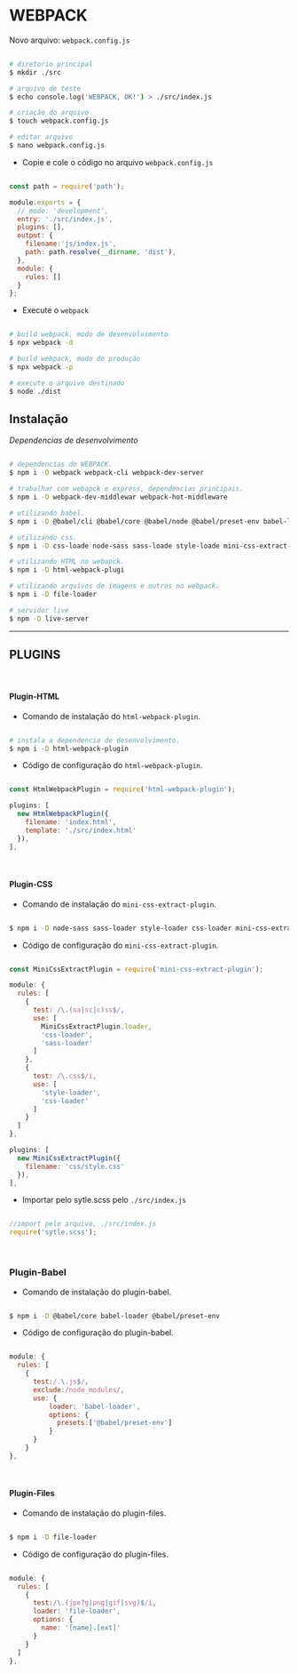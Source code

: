 # WEBPACK

  Novo arquivo: `webpack.config.js`

```sh

# diretorio principal
$ mkdir ./src

# arquivo de teste
$ echo console.log('WEBPACK, OK!') > ./src/index.js

# criação do arquivo
$ touch webpack.config.js

# editar arquivo
$ nano webpack.config.js

```
  - Copie e cole o código no arquivo `webpack.config.js`

```js

const path = require('path');

module.exports = {
  // mode: 'development',
  entry: './src/index.js',
  plugins: [],
  output: {
    filename:'js/index.js',
    path: path.resolve(__dirname, 'dist'),
  },
  module: {
    rules: []
  }
};

```

- Execute o `webpack `

```sh

# build webpack, modo de desenvolvimento
$ npx webpack -d

# build webpack, modo de produção
$ npx webpack -p

# execute o arquivo destinado
$ node ./dist

```

## Instalação

  *Dependencias de desenvolvimento*

```sh

# dependencias do WEBPACK.
$ npm i -D webpack webpack-cli webpack-dev-server

# trabalhar com webapck e express, dependencias principais.
$ npm i -D webpack-dev-middlewar webpack-hot-middleware

# utilizando babel.
$ npm i -D @babel/cli @babel/core @babel/node @babel/preset-env babel-loade

# utilizando css.
$ npm i -D css-loade node-sass sass-loade style-loade mini-css-extract-plugin

# utilizando HTML no webapck.
$ npm i -D html-webpack-plugi

# utilizando arquivos de imagens e outros no webpack.
$ npm i -D file-loader

# servidor live
$ npm -D live-server

```
---

## PLUGINS

<br>

#### Plugin-HTML

 - Comando de instalação do `html-webpack-plugin`.

```sh

# instala a dependencia de desenvolvimento.
$ npm i -D html-webpack-plugin

```

  - Código de configuração do `html-webpack-plugin`.

```js

const HtmlWebpackPlugin = require('html-webpack-plugin');

plugins: [
  new HtmlWebpackPlugin({
    filename: 'index.html',
    template: './src/index.html'
  }),
],

```

<br>

#### Plugin-CSS

  - Comando de instalação do `mini-css-extract-plugin`.

```sh

$ npm i -D node-sass sass-loader style-loader css-loader mini-css-extract-plugin

```

  - Código de configuração do `mini-css-extract-plugin`.

```js

const MiniCssExtractPlugin = require('mini-css-extract-plugin');

module: {
  rules: [
    {
      test: /\.(sa|sc|c)ss$/,
      use: [
        MiniCssExtractPlugin.loader,
        'css-loader',
        'sass-loader'
      ]
    },
    {
      test: /\.css$/i,
      use: [
        'style-loader',
        'css-loader'
      ]      
    }
  ]
},

plugins: [
  new MiniCssExtractPlugin({
    filename: 'css/style.css'
  }),
],

```
- Importar pelo sytle.scss pelo `./src/index.js`

```js

//import pelo arquivo, ./src/index.js
require('sytle.scss');

```

<br>

### Plugin-Babel

  - Comando de instalação do plugin-babel.

```sh

$ npm i -D @babel/core babel-loader @babel/preset-env

```
  - Código de configuração do plugin-babel.

```js

module: {
  rules: [
    {
      test:/.\.js$/,
      exclude:/node_modules/,
      use: {
          loader: 'babel-loader',
          options: {
            presets:['@babel/preset-env']
          }
      }
    }
},

```

<br>

#### Plugin-Files

  - Comando de instalação do plugin-files.

```sh

$ npm i -D file-loader

```
  - Código de configuração do plugin-files.

```js

module: {
  rules: [
    {
      test:/\.(jpe?g|png|gif|svg)$/i,
      loader: 'file-loader',
      options: {
        name: '[name].[ext]'
      }
    }
  ]
},

```
